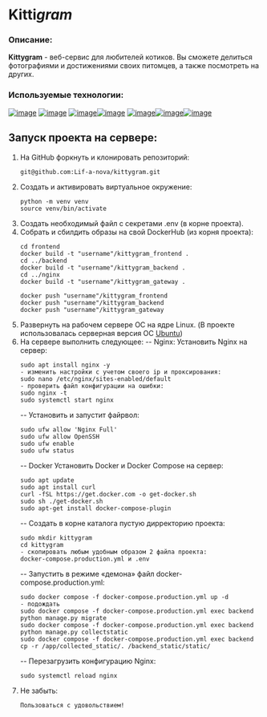 # **Kitti**_gram_

### Описание:
**Kittygram** - веб-сервис для любителей котиков. Вы сможете делиться фотографиями и достижениями своих питомцев, а также посмотреть на других.

### Используемые технологии:
[![image](https://www.vectorlogo.zone/logos/python/python-ar21.svg)](https://www.python.org/doc/)   [![image](https://www.vectorlogo.zone/logos/djangoproject/djangoproject-ar21.svg)](https://docs.djangoproject.com/en/4.2/)
[![image](https://www.vectorlogo.zone/logos/docker/docker-icon.svg)](https://docs.docker.com/docker-hub/quickstart/)[![image](https://www.vectorlogo.zone/logos/postgresql/postgresql-horizontal.svg)](https://www.postgresql.org/docs/)   [![image](https://www.vectorlogo.zone/logos/ubuntu/ubuntu-ar21.svg)](https://help.ubuntu.com/)[![image](https://www.vectorlogo.zone/logos/gunicorn/gunicorn-ar21.svg)](https://docs.gunicorn.org/en/stable/)[![image](https://www.vectorlogo.zone/logos/nginx/nginx-ar21.svg)](https://docs.nginx.com/)

## Запуск проекта на сервере:

1. На GitHub форкнуть и клонировать репозиторий:
    ```
    git@github.com:Lif-a-nova/kittygram.git
    ```
2. Создать и активировать виртуальное окружение:
    ```
    python -m venv venv
    source venv/bin/activate
    ```
3. Создать необходимый файл с секретами .env (в корне проекта).
4. Собрать и сбилдить образы на свой DockerHub (из корня проекта):
     ```
    cd frontend
    docker build -t "username"/kittygram_frontend .
    cd ../backend
    docker build -t "username"/kittygram_backend .
    cd ../nginx
    docker build -t "username"/kittygram_gateway .
    
    docker push "username"/kittygram_frontend
    docker push "username"/kittygram_backend
    docker push "username"/kittygram_gateway
    ```
5. Развернуть на рабочем сервере ОС на ядре Linux. (В проекте использовалась серверная версия ОС [Ubuntu](https://ubuntu.com/download/desktop))
6. На сервере выполнить следующее:
    -- Nginx:
    Установить Nginx на сервер:
     ```
    sudo apt install nginx -y 
    - изменить настройки с учетом своего ip и проксирования:
    sudo nano /etc/nginx/sites-enabled/default
    - проверить файл конфигурации на ошибки:
    sudo nginx -t 	
    sudo systemctl start nginx
    ```
    -- Установить и запустит файрвол:
    ```
    sudo ufw allow 'Nginx Full'
    sudo ufw allow OpenSSH
    sudo ufw enable
    sudo ufw status 
    ```
    -- Docker
    Установить Docker и Docker Compose на сервер:
    ```
    sudo apt update
    sudo apt install curl
    curl -fSL https://get.docker.com -o get-docker.sh
    sudo sh ./get-docker.sh
    sudo apt-get install docker-compose-plugin
    ```
    -- Создать в корне каталога пустую дирректорию проекта:
     ```
    sudo mkdir kittygram
    cd kittygram
    - скопировать любым удобным образом 2 файла проекта: 
    docker-compose.production.yml и .env
    ```
    -- Запустить в режиме «демона» файл docker-compose.production.yml:
    ```
    sudo docker compose -f docker-compose.production.yml up -d
    - подождать
    sudo docker compose -f docker-compose.production.yml exec backend python manage.py migrate
    sudo docker compose -f docker-compose.production.yml exec backend python manage.py collectstatic
    sudo docker compose -f docker-compose.production.yml exec backend cp -r /app/collected_static/. /backend_static/static/ 
    ```
    -- Перезагрузить конфигурацию Nginx:
    ```
    sudo systemctl reload nginx
    ```
7. Не забыть:
    ```
    Пользоваться с удовольствием!
    ```
